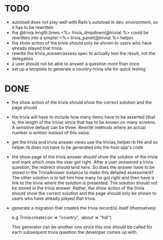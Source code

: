 TODO
====

* autoload does not play well with Rails's autoload in dev. environment, so it has to be rewritten
* the @trivia.length.times <%= trivia_dropdown(@trivia) %> could be rewritten into a simpler <%= trivia_panel(@trivia) %> helper.
* the show action of the trivia should only be shown to users who have already played that trivia.
* rewrite the trivia_answer/assess spec to actually test the result, not the delegation
* a user should not be able to answer a question more than once
* set up a template to generate a country-trivia site for quick testing

DONE
====

* the show action of the trivia should show the correct solution and the page should
* the trivia will have to include how many items have to be asserted (that is, the length of the trivia) since that has to be known on many screens. A sensitive default can be three. Rewrite methods where an actual number is written instead of this value.  
* get the trivia and trivia answer views use the trivias_helper.rb file and so helper.rb does not have to be generated into the host app's code
* the show page of the trivia answer should show the solution of the trivia and mark which ones the user got right. After a user answered a trivia question, the redirect should land here. So does the answer have to be stored in the TriviaAnswer instance to make this detailed assessment? The other solution is to tell him how many he got right and then have a link to the trivia where the solution is presented.
The solution should not be stored in the trivia answer. Rather, the show action of the trivia should show the correct solution and the page should only be shown to users who have already played that trivia.

* generate a migration that creates the trivia record(s) itself (themselves)

    e.g Trivia.create(:on => "country", :about => "hdi")
    
  This generator can be another one since this one should be called for each subsequent trivia question the developer comes up with.

